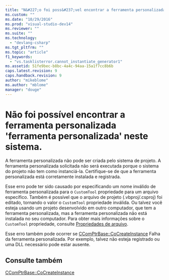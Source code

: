 ```yaml
---
title: "N&#227;o foi poss&#237;vel encontrar a ferramenta personalizada &#39;ferramenta personalizada&#39; neste sistema. | Microsoft Docs"
ms.custom: ""
ms.date: "10/29/2016"
ms.prod: "visual-studio-dev14"
ms.reviewer: ""
ms.suite: ""
ms.technology: 
  - "devlang-csharp"
ms.tgt_pltfrm: ""
ms.topic: "article"
f1_keywords: 
  - "vs.tasklisterror.cannot_instantiate_generator1"
ms.assetid: 51fe9bec-b8bc-4a4c-94aa-15a1f7cc8b6b
caps.latest.revision: 9
caps.handback.revision: 9
author: "mikeblome"
ms.author: "mblome"
manager: "douge"
---
```

# N&#227;o foi poss&#237;vel encontrar a ferramenta personalizada &#39;ferramenta personalizada&#39; neste sistema.
A ferramenta personalizada não pode ser criada pelo sistema de projeto. A ferramenta personalizada solicitada não será executada porque o sistema do projeto não tem como instanciá\-la. Certifique\-se de que a ferramenta personalizada está corretamente instalada e registrada.  
  
 Esse erro pode ter sido causado por especificando um nome inválido de ferramenta personalizada para o `CustomTool` propriedade para um arquivo específico. Também é possível que o arquivo de projeto \(.vbproj\/.csproj\) foi editado, tornando o valor o `CustomTool` propriedade inválida. Ou talvez você esteja usando um projeto desenvolvido em outro computador, que tem a ferramenta personalizada, mas a ferramenta personalizada não está instalada no seu computador. Para obter mais informações sobre o `CustomTool` propriedade, consulte [Propriedades de arquivo](http://msdn.microsoft.com/pt-br/013c4aed-08d6-4dce-a124-ca807ca08959).  
  
 Esse erro também pode ocorrer se [CComPtrBase::CoCreateInstance](../Topic/CComPtrBase::CoCreateInstance.md) Falha da ferramenta personalizada. Por exemplo, talvez não esteja registrado ou uma DLL necessário pode estar ausente.  
  
## Consulte também  
 [CComPtrBase::CoCreateInstance](../Topic/CComPtrBase::CoCreateInstance.md)